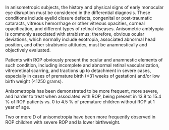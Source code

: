 In anisometropic subjects, the history and physical signs of early monocular eye disruption must be considered in the differential diagnosis. These conditions include eyelid closure defects, congenital or post-traumatic cataracts, vitreous hemorrhage or other vitreous opacities, corneal opacification, and different types of retinal diseases. Anisometric amblyopia is commonly associated with strabismus; therefore, obvious ocular deviations, which normally include esotropia, associated abnormal head position, and other strabismic attitudes, must be anamnestically and objectively evaluated.

Patients with ROP obviously present the ocular and anamnestic elements of such condition, including incomplete and abnormal retinal vascularization, vitreoretinal scarring, and tractions up to detachment in severe cases, especially in cases of premature birth (<31 weeks of gestation) and/or low birth weight (<1250 grams).

Anisometropia has been demonstrated to be more frequent, more severe, and harder to treat when associated with ROP, being present in 13.8 to 15.4 % of ROP patients vs. 0 to 4.5 % of premature children without ROP at 1 year of age.

Two or more D of anisometropia have been more frequently observed in ROP children with severe ROP and la lower birthweight.